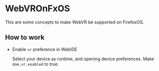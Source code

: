 # WebVROnFxOS
This are some concepts to make WebVR be supported on FirefoxOS.

## How to work

* Enable ```vr``` preference in WebIDE

  Select your device as runtime, and opening device preferences. Make ```dom.vr.enabled``` to true.
